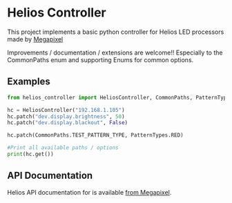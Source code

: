 # Helios Controller

This project implements a basic python controller for Helios LED processors made
by [Megapixel](https://megapixelvr.com/helios/)

Improvements / documentation / extensions are welcome!! Especially to the
CommonPaths enum and supporting Enums for common options.

## Examples

```python
from helios_controller import HeliosController, CommonPaths, PatternTypes

hc = HeliosController("192.168.1.105")
hc.patch("dev.display.brightness", 50)
hc.patch("dev.display.blackout", False)

hc.patch(CommonPaths.TEST_PATTERN_TYPE, PatternTypes.RED)

#Print all available paths / options
print(hc.get())
```

## API Documentation

Helios API documentation for is available [from
Megapixel](https://megapixelvr.com/product-support/helios/).
